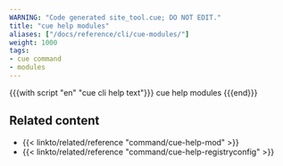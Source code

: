```yaml
---
WARNING: "Code generated site_tool.cue; DO NOT EDIT."
title: "cue help modules"
aliases: ["/docs/reference/cli/cue-modules/"]
weight: 1000
tags:
- cue command
- modules
---
```


{{{with script "en" "cue cli help text"}}}
cue help modules
{{{end}}}

## Related content

- {{< linkto/related/reference "command/cue-help-mod" >}}
- {{< linkto/related/reference "command/cue-help-registryconfig" >}}
